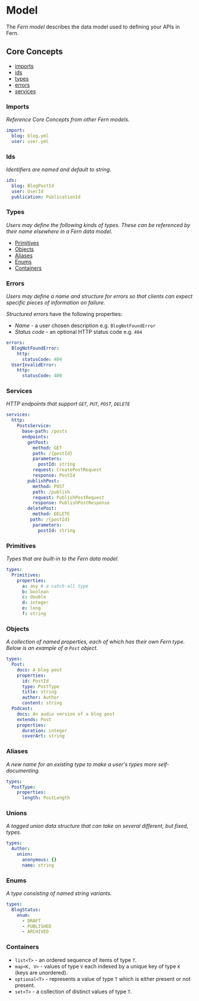 # Model

</p>

The _Fern model_ describes the data model used to defining your APIs in Fern.

## Core Concepts

- [imports](#imports)
- [ids](#ids)
- [types](#types)
- [errors](#errors)
- [services](#services)

### Imports

_Reference Core Concepts from other Fern models._

```yml
import:
  blog: blog.yml
  user: user.yml
```

### Ids

_Identifiers are named and default to string._

```yml
ids:
  blog: BlogPostId
  user: UserId
  publication: PublicationId
```

### Types

_Users may define the following kinds of types. These can be referenced by their name elsewhere in a Fern data model._

- [Primitives](#primitives)
- [Objects](#objects)
- [Aliases](#aliases)
- [Enums](#enums)
- [Containers](#containers)

### Errors

_Users may define a name and structure for errors so that clients can expect specific pieces of information on failure._

_Structured errors_ have the following properties:

- _Name_ - a user chosen description e.g. `BlogNotFoundError`
- _Status code_ - an optional HTTP status code e.g. `404`

```yml
errors:
  BlogNotFoundError:
    http:
      statusCode: 404
  UserInvalidError:
    http:
      statusCode: 400
```

### Services

_HTTP endpoints that support `GET`, `PUT`, `POST`, `DELETE`_

```yml
services:
  http:
    PostsService:
      base-path: /posts
      endpoints:
        getPost:
          method: GET
          path: /{postId}
          parameters:
            postId: string
          request: CreatePostRequest
          response: PostId
        publishPost:
          method: POST
          path: /publish
          request: PublishPostRequest
          response: PublishPostResponse
        deletePost:
          method: DELETE
         path: /{postId}
          parameters:
            postId: string
```

### Primitives

_Types that are built-in to the Fern data model._

```yml
types:
  Primitives:
    properties:
      a: any # a catch-all type
      b: boolean
      c: double
      d: integer
      e: long
      f: string
```

### Objects

_A collection of named properties, each of which has their own Fern type. Below is an example of a `Post` object._

```yml
types:
  Post:
    docs: A blog post
    properties:
      id: PostId
      type: PostType
      title: string
      author: Author
      content: string
  Podcast:
    docs: An audio version of a blog post
    extends: Post
    properties:
      duration: integer
      coverArt: string
```

### Aliases

_A new name for an existing type to make a user's types more self-documenting._

```yml
types:
  PostType:
    properties:
      length: PostLength
```

### Unions

_A tagged union data structure that can take on several different, but fixed, types._

```yml
types:
  Author:
    union:
      anonymous: {}
      name: string
```

### Enums

_A type consisting of named string variants._

```yml
types:
  BlogStatus:
    enum:
      - DRAFT
      - PUBLISHED
      - ARCHIVED
```

### Containers

- `list<T>` - an ordered sequence of items of type `T`.
- `map<K, V>` - values of type `V` each indexed by a unique key of type `K` (keys are unordered).
- `optional<T>` - represents a value of type `T` which is either present or not present.
- `set<T>` - a collection of distinct values of type `T`.
